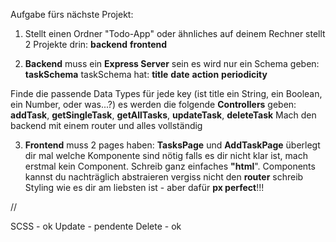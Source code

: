 Aufgabe fürs nächste Projekt:

1.  Stellt einen Ordner "Todo-App" oder ähnliches auf deinem Rechner
    stellt 2 Projekte drin:
    **backend**
    **frontend**

2.  **Backend** muss ein **Express Server** sein
    es wird nur ein Schema geben: **taskSchema**
    taskSchema hat:
    **title**
    **date**
    **action**
    **periodicity**

Finde die passende Data Types für jede key (ist title ein String, ein Boolean, ein Number, oder was...?)
es werden die folgende **Controllers** geben: **addTask**, **getSingleTask**, **getAllTasks**, **updateTask**, **deleteTask**
Mach den backend mit einem router und alles vollständig

3.  **Frontend** muss 2 pages haben: **TasksPage** und **AddTaskPage**
    überlegt dir mal welche Komponente sind nötig
    falls es dir nicht klar ist, mach erstmal kein Component. Schreib ganz einfaches **"html**". Components kannst du nachträglich abstraieren
    vergiss nicht den **router**
    schreib Styling wie es dir am liebsten ist - aber dafür **px perfect**!!!


//

SCSS - ok
Update - pendente
Delete - ok
